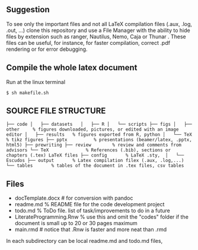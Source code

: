 ## Suggestion

To see only the important files and not all LaTeX compilation files (.aux, .log, .out, ...) clone this repository and use a File Manager with the ability to hide files by extension such as ranger, Nautilus, Nemo, Caja or Thunar . These files can be useful, for instance, for faster compilation, correct .pdf rendering or for error debugging.

## Compile the whole latex document
Run at the linux terminal

`$ sh makefile.sh`

## SOURCE FILE STRUCTURE
`
├── code
│   ├── datasets  
│   ├── R
│   └── scripts
├── figs
│   ├── other     % figures downloaded, pictures, or edited with an image editor
│   ├── results   % figures exported from R, python
│   └── TeX       % tikz figures
├── pptx          % presentations (beamer/latex, .pptx, html5)
├── prewriting
├── review        % review and comments from advisors
└── TeX              % References (.bib), sections or chapters (.tex) LaTeX files
    ├── config       % LaTeX .sty, 
    │   └── Escudos
    ├── output       % Latex compilation filex (.aux, .log,...)
    └── tables       % tables of the document in .tex files, csv tables
    `

## Files

 - docTemplate.docx # for conversion with pandoc
 - readme.md  % README file for the code development project
 - todo.md  % ToDo file. list of task/improvements to do in a future
 - LiterateProgramming.Rnw  % use this and omit the "codes" folder if the document is small up to 20 or 30 pages maximum
 - main.rmd # notice that .Rnw is faster and more neat than .rmd

In each subdirectory can be local readme.md and todo.md files,
